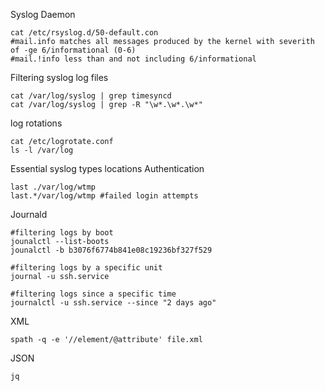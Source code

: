 Syslog Daemon
```
cat /etc/rsyslog.d/50-default.con
#mail.info matches all messages produced by the kernel with severith of -ge 6/informational (0-6)
#mail.!info less than and not including 6/informational
```
Filtering syslog log files
```
cat /var/log/syslog | grep timesyncd
cat /var/log/syslog | grep -R "\w*.\w*.\w*"
```
log rotations
```
cat /etc/logrotate.conf
ls -l /var/log
```
Essential syslog types locations
  Authentication
  ```
last ./var/log/wtmp
last.*/var/log/wtmp #failed login attempts
```


Journald
```
#filtering logs by boot
jounalctl --list-boots
jounalctl -b b3076f6774b841e08c19236bf327f529

#filtering logs by a specific unit
journal -u ssh.service

#filtering logs since a specific time
journalctl -u ssh.service --since "2 days ago"
```

XML
```
spath -q -e '//element/@attribute' file.xml
```

JSON
```
jq
```

